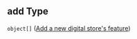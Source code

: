 ## add Type

`object[]` ([Add a new digital store's feature](generic-properties-root-add-digital-store-feature-properties-add-digital-store-add-a-new-digital-stores-feature.md))
